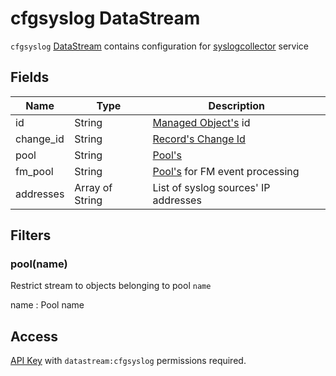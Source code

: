 # cfgsyslog DataStream

`cfgsyslog` [DataStream](index.md) contains configuration
for [syslogcollector](../../../../services-reference/syslogcollector.md) service

## Fields

| Name      | Type            | Description                                                 |
| --------- | --------------- | ----------------------------------------------------------- |
| id        | String          | [Managed Object's](../concepts/managed-object/index.md) id  |
| change_id | String          | [Record's Change Id](index.md#change-id)                    |
| pool      | String          | [Pool's](../concepts/pool/index.md)                         |
| fm_pool   | String          | [Pool's](../concepts/pool/index.md) for FM event processing |
| addresses | Array of String | List of syslog sources' IP addresses                        |

## Filters

### pool(name)

Restrict stream to objects belonging to pool `name`

name
: Pool name

## Access

[API Key](../concepts/apikey/index.md) with `datastream:cfgsyslog` permissions
required.
